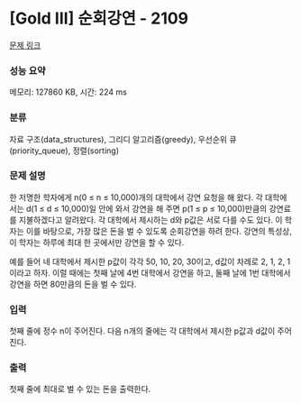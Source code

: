 # [Gold III] 순회강연 - 2109 

[문제 링크](https://www.acmicpc.net/problem/2109) 

### 성능 요약

메모리: 127860 KB, 시간: 224 ms

### 분류

자료 구조(data_structures), 그리디 알고리즘(greedy), 우선순위 큐(priority_queue), 정렬(sorting)

### 문제 설명

<p>한 저명한 학자에게 n(0 ≤ n ≤ 10,000)개의 대학에서 강연 요청을 해 왔다. 각 대학에서는 d(1 ≤ d ≤ 10,000)일 안에 와서 강연을 해 주면 p(1 ≤ p ≤ 10,000)만큼의 강연료를 지불하겠다고 알려왔다. 각 대학에서 제시하는 d와 p값은 서로 다를 수도 있다. 이 학자는 이를 바탕으로, 가장 많은 돈을 벌 수 있도록 순회강연을 하려 한다. 강연의 특성상, 이 학자는 하루에 최대 한 곳에서만 강연을 할 수 있다.</p>

<p>예를 들어 네 대학에서 제시한 p값이 각각 50, 10, 20, 30이고, d값이 차례로 2, 1, 2, 1 이라고 하자. 이럴 때에는 첫째 날에 4번 대학에서 강연을 하고, 둘째 날에 1번 대학에서 강연을 하면 80만큼의 돈을 벌 수 있다.</p>

### 입력 

 <p>첫째 줄에 정수 n이 주어진다. 다음 n개의 줄에는 각 대학에서 제시한 p값과 d값이 주어진다.</p>

### 출력 

 <p>첫째 줄에 최대로 벌 수 있는 돈을 출력한다.</p>

